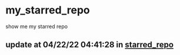 # my_starred_repo
show me my starred repo

update at 04/22/22 04:41:28 in [starred_repo](./index.html)
---

